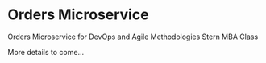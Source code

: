 # Orders Microservice
Orders Microservice for DevOps and Agile Methodologies Stern MBA Class

More details to come...
